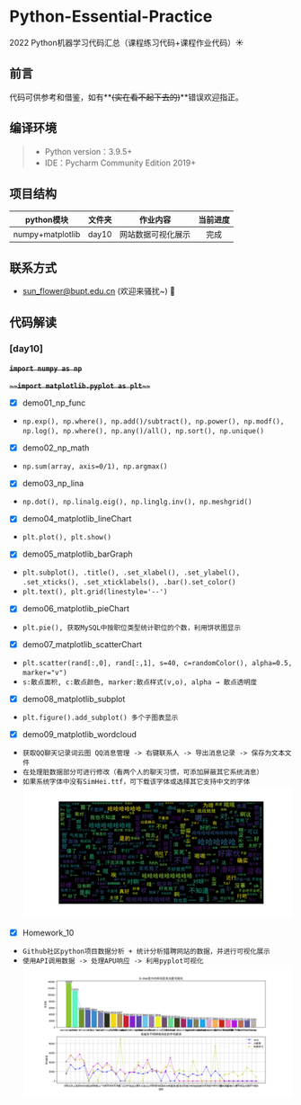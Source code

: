 # Python-Essential-Practice

2022 Python机器学习代码汇总（课程练习代码+课程作业代码）:sunny:

## 前言
代码可供参考和借鉴，如有**~~(实在看不起下去的)~~**错误欢迎指正。

## 编译环境 
>+ Python version：3.9.5+
>+ IDE：Pycharm Community Edition 2019+

## 项目结构

python模块  | 文件夹  | 作业内容 | 当前进度
 :----: | :-----: | :------:  | :-------: |
 numpy+matplotlib | day10 | 网站数据可视化展示 | 完成 |
 
## 联系方式
 - sun_flower@bupt.edu.cn  (欢迎来骚扰~) :cherry_blossom:

## 代码解读
### [day10]
~~**`import numpy as np`**~~

~~**`~~import matplotlib.pyplot as plt~~`**~~
- [x] demo01_np_func

- `np.exp(), np.where(), np.add()/subtract(), np.power(), np.modf(), np.log(), np.where(), np.any()/all(), np.sort(), np.unique()`
 
- [x] demo02_np_math

- `np.sum(array, axis=0/1), np.argmax()`

- [x] demo03_np_lina
- `np.dot(), np.linalg.eig(), np.linglg.inv(), np.meshgrid()`

- [x] demo04_matplotlib_lineChart
-  `plt.plot(), plt.show()`

- [x] demo05_matplotlib_barGraph
- `plt.subplot(), .title(), .set_xlabel(), .set_ylabel(), .set_xticks(), .set_xticklabels(), .bar().set_color()`
- `plt.text(), plt.grid(linestyle='--')`

- [x] demo06_matplotlib_pieChart
- `plt.pie(), 获取MySQL中按职位类型统计职位的个数，利用饼状图显示`

- [x] demo07_matplotlib_scatterChart
- `plt.scatter(rand[:,0], rand[:,1], s=40, c=randomColor(), alpha=0.5, marker="v")`
- `s:散点面积, c:散点颜色, marker:散点样式(v,o), alpha → 散点透明度`

- [x] demo08_matplotlib_subplot
- `plt.figure().add_subplot() 多个子图表显示`

- [x] demo09_matplotlib_wordcloud
- `获取QQ聊天记录词云图 QQ消息管理 -> 右键联系人 -> 导出消息记录 -> 保存为文本文件`
- `在处理脏数据部分可进行修改（看两个人的聊天习惯，可添加屏蔽其它系统消息）`
- `如果系统字体中没有SimHei.ttf，可下载该字体或选择其它支持中文的字体`
![词云图效果图](https://github.com/Vt-SUN-GitHub/Python-Essential-Practice/blob/main/day10/wordCloudRendering.png "词云图效果图")

- [x] Homework_10
- `Github社区python项目数据分析 + 统计分析猎聘网站的数据，并进行可视化展示`
- `使用API调用数据 -> 处理APU响应 -> 利用pyplot可视化`
![Homework_10效果图](https://github.com/Vt-SUN-GitHub/Python-Essential-Practice/blob/main/day10/Homework10_result.png "Homework_10效果图")

